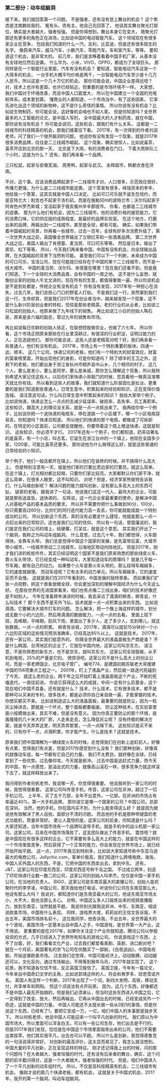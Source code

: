 ### 第二部分：动车组脑洞
接下来，我们就回答第一个问题。
不是强者，还有没有登上舞台的机会？
这个焦虑是沈南鹏给我的。
冤有头、债有主。他自己先回答了，
他说其实舞台聚光灯部位，确实是大者越大，强者恒强。
但是你得想到，舞台本身它在变大，
嗯聚光灯那还有更多的角色正在进场，比如说中国的电动智能汽车。
这个领域现在有很多家企业在竞争，
包括我们知道的什么一汽，吉利，比亚迪，但是还有很多陌生的名字。
像蔚来汽车，威马汽车，小鹏汽车，零跑汽车，车和家汽车，等等。
要知道这个机会，是非常大的。
前几年，我们是言睁着看着中国手机厂家，从基本没有全球地位然后逆袭。
什么华为、小米，VIVO，OPPO，都成为了全球巨头。
那同样是在一个智能行业里面，汽车有没有机会？
要知道，智能电动汽车这是一个大得多的机会，
一台手机大概平均价格是两千，一台智能电动汽车至少是十几万人民币，所以这是一个几十万亿的机会。
那你可能会说，中国企业差得远吧？
对，技术上也许有差距，也许已经贴近，但重要的是市场环境不一样。
大家想，我们中国对于环境改善，而且中国人口密度大，
所以在中国建立一个全国的充电桩体系，成本更划算。
懂商业的人都知道，一个市场当中，有了这些因素，
它率先进化出这个领域的新物种，这不是什么奇怪的事情。
所以你说有没有机会？比如说生物制药，你可能会说，这好像机会咱也不如人家。
但是你知道吗？全世界最多的人工智能的论文，是中国人写的，
全中国最大的人才制药库，就在中国，那你说有没有机会？
你可能会说切，这些机会，跟我们有什么关系，
这都是一二线城市的科技精英的机会，那我们接着往下看。
2017年，有一次得到的作者刘润老师，问了我们一个很开脑洞的问题。
他说你有没有发现一个现象，就是2017年很多消费品牌，往往是二三线城市崛起。
这个现象，确实很惊人，比如说喜茶，喜茶开店到北京的那一天，
北京是下大雨，有的消费者在门口，
下着大雨排队三个小时，这是为什么？
还有，我们再来看一个品牌。

三只松鼠，起家与安徽芜湖。
周黑鸭，起家与武汉。
永辉超市，韩都衣舍在济南。

不对，这个事。应该消费品牌起源于一二线城市才对，人口很多，示范效应很好，传播力更强，为什么是二三线城市能逆袭。
这个答案有很多，峰瑞资本的李丰，他给我一个答案，这其实就是中国人口决定。
比如可口可乐就不诞生在纽约，而是亚特兰大；耐克也不起家于洛杉矶，而是在俄勒冈州的波特兰市；沃尔玛起家于阿肯色州罗杰斯城；宝洁起家于俄亥俄州辛辛那提市。
你看，也都是二三线城市的逆袭。
那为什么他们有机会，因为二三线城市，他的消费价格的接受能力，它的消费口味，它的供应链的成熟程度，是最好的品牌实验室。
在这个地方，打磨出来的品牌，再输出到一二线城市，甚至是全球，都有可能。
确实，如果我们带着中国崛起的背景，你再看一些城市，过去一百年，全球有好多次消费升级了，第一次世界大战之前，英国像全世界输出了立顿红茶和一些酒类品牌。
第二次世界大战之后，美国人输出了肯德基、麦当劳、可口可乐等等。
然后是日本，输出了索尼、松下等等。
所以，今天我们再来看中国，中国有没有机会，向全球输出品牌，在大国崛起的背景下当然有可能。
甚至我们可以下一个判断，未来成为中国的可口可乐，宝洁公司，现在可能就已经存在于中国的某个二三线城市，而不是一线大城市。
中国的麦当劳、沃尔玛、肯德基在哪里？现在我们还看不到，但是我们知道，下一个全球的大消费品类，会有中国的一席之地。
这不是什么妄想，就像创业家的创始人牛文文讲的，现在所有的生意，都值得重做一遍，所以你说机会是不是到处都是，传统企业有没有机会？
你有没有发现，2017年有一种担心在消失，过去几年，我们总担心门口的野蛮人打劫。
不是我们这一行，突然窜到我们这一行，生命却其，但是我们2017年在创业者当中，越来越发现一个现象，这不是什么新兴阶层创业者的特权，恰恰是那些老精英，老的行业的从业者，比如说三只松鼠的创始人，他原来做了九年线下的销售。
再比如说江小白的创始人陶石泉，原来是金六福的副总，管过九年的销售和市场。

再比如说每日优鲜的创始人徐正，在联想控股做农业，也做了六七年。
所以你看，这个市场正把原来那些在行业里深耕过，有很深的行业积淀，证明过能力的人，正在造就他们。
那你可能会说，这些人还是老精英对吧？好，我们再来看一些普通人，他们有没有机会。
2017年，市场上有一个特别重要的板块，四通一达，顺丰。
这几个公司，快递公司的老板，他们有一个特别大的财富效应，财富的富豪榜里面，开始出现他们的身影，可是你知道吗？
除了顺丰的王卫之外，这剩下的老板，他们都出身于浙江省杭州市桐庐县中山乡，几个相邻的村子。
这几个人，要么是发小，要么是同学，要么是亲戚，那你怎么理解这个现象，所以我特别希望大家记住这些人，以后你们家快递小哥敲门的时候，您高看他一眼真没准哪天就比你有钱。
所以看到这些人的故事，我们就知道什么阶层固化是扯淡，更重要的是我们知道那些普通人，日常生意中，积累起来的经验和知识，正在变得价值连城。
请注意这句话，什么叫日常生意中积累起来的知识？
我给大家举个例子。
比如说快递，快递业怎么一点点的去减少延误率、破损率、丢失率、员工离职率。
这些知识，跟高大上的理论没关系，就是一点一点抠出来了。
我再给你举一个例子，比如说你把一个送快递的电瓶车，停在道路一个小区楼下，哪一个小区电瓶容易丢，你知道吗？快递员知道。
所以他们的快递的那个电瓶，都做成了可拆卸的，在特定的小区面前，公司都会提醒他，你要带着这个瓶上楼送快递，这就是知识。
这些知识，你必须干才行。
2017年还有一个例子，你们都知道，奶茶店著名的是喜茶，有一个小店，叫古茗，它诞生在浙江台州的一个镇上，他现在全国多少家，1200家，可能比喜茶还要多。
那你说他为什么做得这么好，就是这些普通的日常经验的小知识。

举个例子，他们一般店都开在镇上，所以他们在装修的时候，并不搞得什么高大上。
但是特别注意有一天，就是他们家的灯要比旁边家的灯要亮，就这么简单。
在这个镇上，灯光相对都比较暗，只要你们家比较亮，大家都默认你们家干净，就这么简单，在很多人眼里，这不叫知识。
对吧？但是，经济学家熊彼特告诉我们，什么叫做创新呢？
解决问题的能力就叫创新，没有那么多高大上的东西可扯。
链家的老板，跟我讲了一句话，他说我们这这一代人，最伟大的企业，可能就是那些送盒饭，送快递的。
左晖说，这一代企业家最重要的使命，是解决中国人对基础产品的基本品质的要求。
所以并不需要你把什么事做到90分，100分，你只需要高过60分，比你们的同行迭代能力高一丢丢，你可能就能成就一个特别成功的公司。
所以创新这个东西，真的没有必要走什么捷径，他就是那么一点一点扣出来的日常知识，这也是我们公司的信仰。
所以有一句话，曾国藩说的，我们是定在我们公司的墙上，结硬寨，打呆仗，就是这个意思。
其实我们开出了一个脑洞，我称之为叫动车组脑洞。
什么意思，过去几十年，我们都觉得，火车跑得快，全靠车头带。
我们总是觉得中国这个国家的发展，是先富带后富，大城市带小城市，一线城市带动二三线城市，沿海地区带动内陆地区。
但是2017年，刚才我们讲的桩桩件件，其实已经证明这个国家不是我们原来熟悉的那些绿皮火车，靠火车头带领，它已经变成一种叫动车，大家知道动车的原理吗？
就是几乎每一节车厢，都有自己的动力。
如果整个火车是靠火车头带的，那么挂得车厢越多，它的速度就越慢。
而动车组呢？它有太多的动力单元，所以车厢越多，它的速度反而不会慢。
这就是我们在2017年看到的，中国发展的独特景象。
而如果我们扩张一点视野，把这个景象放眼全球，你会更加深刻的理解中国经济为什么今天这么好。
在那些世界的先进国家看来，咱们也有点像二三线出身，咱们的技术好像还是不如别人。
今年在准备跨年演讲的时候，我去采访了滴滴的柳青，柳青说，什么叫技术？
那个东西不是天外飞仙，技术就是一点一点积累出来的东西。
比如说滴滴，它要解决大城市打车的问题。
怎么解决，把一个像上海这样的城市，划分成无数个小的六边形，然后用滴滴的数据能力，一点一点的去看。
里面上班下班，高峰期，平峰期，刮风下雨，里面出了多少人，走了多少人，去到哪儿，就这些数据，一点一点的积累。
柳青告诉我，2017年，滴滴可以提前15分钟对一个小六边形区域的这些情况预测准确率，已经高达85%以上。
这就是技术。
2017年，还有一家公司，其实我们挺意外的。
你猜全世界最大的液晶面板生产商是谁？
不是什么韩国、台湾地区的企业了，它就在中国内地，这家公司叫京东方。
请注意，不是你熟悉的新东方，也不是京东，就叫京东方。
这家公司全球面板，从手机到电视，25%的产量是它的。
很惊讶吧，这家公司不是什么高大上的创业公司，而是一家老牌国企，北京电子管厂。
编号774，是建国初期苏联老大哥援建中国的156项重点工程之一。
2001年，盯上了液晶产业，然后就一路迭代死磕到了今天。
就这么老的企业，两千年之后开始盯着上液晶面板这个产业，不断的死嗑迭代，一直往前进。
你说它获得这么大的成就，中间一定有什么巨基金，这个现在咱们中国不具备，还有就是什么？
技术，什么技术，它有很多技术，都不是那种可以买来的专利，很多技术，都是必须你自己亲自做一遍，才能掌握的技术。
你想买都买不来。
比如说制造这么大的液晶面板，最重要的就是防尘，因为一粒灰尘掉进去，那就是一个坏点，整个面板都要报废。
防尘这种技术，在实验室里面小规模做出来，其实不难，但是没有意义。
因为你真正要防尘的那个环境，是轰隆隆的几十米大的厂房，人走来走去，怎么降低灰尘呢？
没有终极的解决方案，就是今天弄弄这里，明天弄弄那里，一点一点降下来。
这些知识是买不来的，只有你干一点，点滴积累，你才能产生。什么是技术？这就是技术。

原来我们把中国理解为一辆绿皮火车的时候，总觉得我们在创新上追赶前人，好像有点累，觉得我们有点差，但是2017你感受到什么没有？
我们那种创新，好像真的就像动车组，每一节都有它自己的力量。
我们不太费劲，就好像在全球，已经拿到了一些优势。过去像仰攻，今天就是俯冲。
过去中国是追赶式力量，而今天的中国，有一点感觉，是溢出式的力量，就像高山滚石一样，很多竞争力就这样滚下去了，就这样释放出来了。

我问得到作者何帆老师，我说哪一天，你觉得很重要。
他说我听到一家公司的时候，我觉得很重要。
这家公司叫传音手机，传音，这家公司在非洲，超过了一切手机公司。
上半年，买了五千万部，全年不出意外，一亿部。在非洲的市场占有率逼近40%，第一大手机品牌。
那你说它是哪一个国家的公司？中国公司，总部在深圳。
当然，他的手机，你在国内买不到，为什么能卖得这么好？
就是因为据说他有效解决了黑人自拍，面部分不清的问题。
而且他的手机是那种带键盘的老式功能机，质量非常好。
更让人震惊的是，这家公司的前身，你知道是什么吗？
大家还知道，当年中国市场有一个品牌叫波导手机，就是手机中的战斗机那一家公司，这家公司，后来在中国市场落败了，这支团队做出了传音手机。
震惊吧？就是中国现在有很多这样的企业，它不需要有多么高大上的能力，就是在中国这样的一个市场里面竞争，然后获得了一个正常的能力，你会发现在世界市场上，就已经开始开始平趟。
这一点，2017年我见到特别多，比如说大家知道号称中东亚马逊最大的电商公司，Jollychic.com，客单价极高，我们知道什么跨境电商，海淘，中国人买外国人的东西，不是，它把中国的东西卖出去，卖到中东。
还有，J&T，这家公司在印度尼西亚，印度尼西亚号称千岛之国。
不过成立两年，创造了印尼快递行业数一数二的公司，这家公司的创始人叫李杰，仅仅是中国一家手机公司，在当地的负责人。
BIGO，这家公司是东南亚最大的直播公司，创始人是欢聚时代的李学凌，中国公司，那天我给他打电话，听说你们公司在东南亚那么大，他说有那么大吗？
我说对，都知道你们是东南亚最大的公司，他说东南亚市场太小，大不大，我也没那么关心。
对啊，中国这么多人口锻炼出来的视频直播能力，放到东南亚，当然就是平趟。
我说你别光跟我说非洲、中东、东南亚，咱说说欧美市场，中国有什么表现。
同样，游戏界大佬，莉莉丝的王信文告诉我，不出五年，美国市场排名前十。
这位我同学，他告诉我，不出五年，全世界最大的十个游戏，美国市场一定基本出自中国人之手，中国游戏，是世界第一大产业，这不用说。
更重要的是在2017年，如果你关注这个产业你就知道，腾讯公司以参股投资的方式，几乎已经进入了世界所有知名的游戏公司。
你说游戏这个东西，上不了台面，好，我们看看文化产业，过去我们都爱看美剧、英剧、进口剧对吧？
就在一个月前，美国著名的奈飞公司在优酷买了一部剧，《白夜追凶》，中国电视剧，开始逆袭欧美市场。
过去我们总觉得，中国可能经济上，动动胳膊，动动腿还可以，文化反向，通过市场输出，不用等到猴年马月，2017年就实现了。
这个前景，我不知道各位信不信，反正英国卫报信了。
英国卫报，今年有一篇论文，今年来自中国奇幻文学的主角，比如说郭靖这样的人，将会和弗罗多、琼恩雪诺齐名。
英国人有这样一个判断，2017年出现了一个词，新四大发明，高铁，移动支付，共享单车和网购。
但这个词说法有点开玩笑。
因为，这几个东西，好像都还不是中国人最先开始搞的，但是我们必须承认，但当时这些东西进入中国之后，它一定得到了改变、放大，然后再输出，它再从中国出去的时候，已经变成另外一个奇迹，这就是中国的力量。
中国人可能还不太擅长做一些从0到1的事情，但是你说这个东西，已经有了1，要把它变成一万，一亿，咱们中国人的本事那是独步天下。
所以何帆老师，他说中国人可能迎来一个叫平凡创新的时代。
我们原以为中国市场大，所以里面可以浑金白玉，可以有一些公司生存，他们出去是不行的。
但是2017年我们发现，恰恰是在中国这个市场里面锻炼出来的公司，他们不需要出类拔萃，他们其实很平凡，出去也可以平趟。
所以什么是创新，我觉得德鲁克的一句话说得非常好。
对创新的最高评价，这太显而易见了，我怎么就没想到。
中国大量的平凡创新，正在呈现这样的特征。
刚才还记得我上台的时候，问的那个问题吗？在大者越大，强者恒强的时代，还有没有后来者的舞台，确实，这个问题的前半截问得对，这是一个大者越大，强者恒强的时代。
但是，咱们中国进入了一个平凡创新的动车组时代。
所以，不仅是高科技精英有机会，二三线城市有机会。
像刚才说的那几个快递老板，都有机会。
这就是关于中国式机会，2017年，我开的第一个脑洞，叫动车组脑洞。 